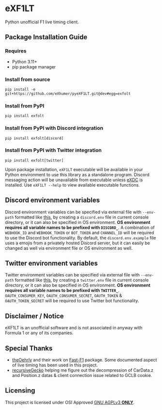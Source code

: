 # eXF1LT
Python unofficial F1 live timing client.

## Package Installation Guide
### Requires
* Python 3.11+
* pip package manager

### Install from source
```console
pip install -e git+https://github.com/eXhumer/pyeXF1LT.git@dev#egg=exfolt
```

### Install from PyPI
```console
pip install exfolt
```

### Install from PyPI with Discord integration
```console
pip install exfolt[discord]
```

### Install from PyPI with Twitter integration
```console
pip install exfolt[twitter]
```

Upon package installation, `eXF1LT` executable will be available in your Python environment to use this library as a standalone program. Discord messaging action will be unavailable from executable unless [eXDC](https://github.com/eXhumer/pyeXDC) is installed. Use `eXF1LT --help` to view available executable functions.

## Discord environment variables
Discord environment variables can be specified via external file with `--env-path` formatted like [this](./discord.env.example), by creating a `discord.env` file in current console directory, or it can also be specified in OS environment. **OS environment requires all variable names to be prefixed with `DISCORD_`**. A combination of `WEBHOOK_ID` and `WEBHOOK_TOKEN` or `BOT_TOKEN` and `CHANNEL_ID` will be required to use the Discord bot functionality. By default, the `discord.env.example` file uses a emojis from a privately hosted Discord server, but it can easily be changed as well via environment file or OS environment as well.

## Twitter environment variables
Twitter environment variables can be specified via external file with `--env-path` formatted like [this](./twitter.env.example), by creating a `twitter.env` file in current console directory, or it can also be specified in OS environment. **OS environment requires all variable names to be prefixed with `TWITTER_`**. `OAUTH_CONSUMER_KEY`, `OAUTH_CONSUMER_SECRET`, `OAUTH_TOKEN` & `OAUTH_TOKEN_SECRET` will be required to use Twitter bot functionality.

## Disclaimer / Notice
eXF1LT is an unofficial software and is not associated in anyway with Formula 1 or any of its companies.

## Special Thanks
* [theOehrly](https://github.com/theOehrly) and their work on [Fast-F1](https://github.com/theOehrly/Fast-F1) package. Some documented aspect of live timing has been used in this project.
* [recursiveGecko](https://github.com/recursiveGecko) helping me figure out the decompression of CarData.z and Position.z datas & client connection issue related to GCLB cookie.

## Licensing
This project is licensed under OSI Approved [GNU AGPLv3 **ONLY**](./COPYING.md).
